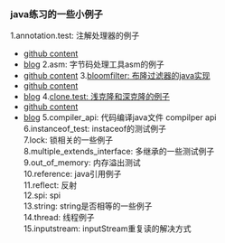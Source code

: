 ### java练习的一些小例子
1.annotation.test: 注解处理器的例子  
  - [github content](https://github.com/wxwwt/java_practice/tree/master/src/main/java/com/scott/java/task/annotation)
  - [blog](https://blog.csdn.net/sc9018181134/article/details/95911937)
2.asm: 字节码处理工具asm的例子  
  - [github content](https://github.com/wxwwt/java_practice/tree/master/src/main/java/com/scott/java/task/asm)
3.[bloomfilter: 布隆过滤器的java实现]()
  - [github content](https://github.com/wxwwt/java_practice/tree/master/src/main/java/com/scott/java/task/bloomfilter)
  - [blog]( https://blog.csdn.net/sc9018181134/article/details/90344061)
4.[clone.test: 浅克隆和深克隆的例子](https://blog.csdn.net/sc9018181134/article/details/104054171)  
  - [github content](https://github.com/wxwwt/java_practice/tree/master/src/main/java/com/scott/java/task/clone)
  - [blog](https://blog.csdn.net/sc9018181134/article/details/104054171)
5.compiler_api: 代码编译java文件 compilper api  
6.instanceof_test: instaceof的测试例子  
7.lock: 锁相关的一些例子  
8.multiple_extends_interface: 多继承的一些测试例子  
9.out_of_memory: 内存溢出测试  
10.reference: java引用例子  
11.reflect: 反射  
12.spi: spi  
13.string: string是否相等的一些例子  
14.thread: 线程例子  
15.inputstream: inputStream重复读的解决方式
